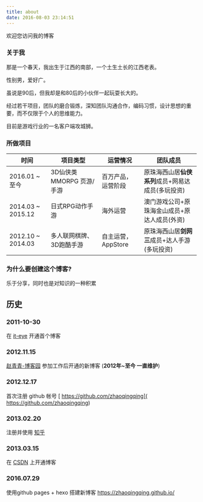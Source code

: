 ```yaml
---
title: about
date: 2016-08-03 23:14:51
---
```

欢迎您访问我的博客

### 关于我

那是一个春天，我出生于江西的南部，一个土生土长的江西老表。

性别男，爱好广。

虽说是90后，但我却是和80后的小伙伴一起玩耍长大的。

经过若干项目，团队的磨合锻炼，深知团队沟通合作，编码习惯，设计思想的重要，而不仅限于个人的思维能力。

目前是游戏行业的一名客户端攻城狮。

### 所做项目

| 时间                | 项目类型              | 运营情况          | 团队成员                         |
| ----------------- | ----------------- | ------------- | ---------------------------- |
| 2016.01 ~ 至今      | 3D仙侠类MMORPG 页游/手游 | 百万产品，运营阶段     | 原珠海西山居**仙侠系列**成员+网易达成员(多玩投资) |
| 2014.03 ~ 2015.12 | 日式RPG动作手游         | 海外运营          | 澳门游戏公司+原珠海金山成员+原达人成员(外资)     |
| 2012.10 ~ 2014.03 | 多人联网棋牌、3D跑酷手游     | 自主运营，AppStore | 原珠海西山居**剑网三**成员+达人手游(多玩投资)   |

### 为什么要创建这个博客?

乐于分享，同时也是对知识的一种积累

## 历史

### 2011-10-30

在 [it-eye](http://569032731-qq-com.iteye.com/) 开通首个博客

### 2012.11.15

 [赵青青-博客园](http://www.cnblogs.com/zhaoqingqing/) 参加工作后开通的新博客 (**2012年~至今 一直维护**)

### 2012.12.17

首次注册 github 帐号 [ https://github.com/zhaoqingqing]( https://github.com/zhaoqingqing)

### 2013.02.20

注册并使用 [知乎](https://www.zhihu.com/people/zhaoqingqing)

### 2013.03.15

在 [CSDN](http://blog.csdn.net/zhaoqingqing22) 上开通博客

### 2016.07.29

使用github pages + hexo 搭建新博客 https://zhaoqingqing.github.io/
